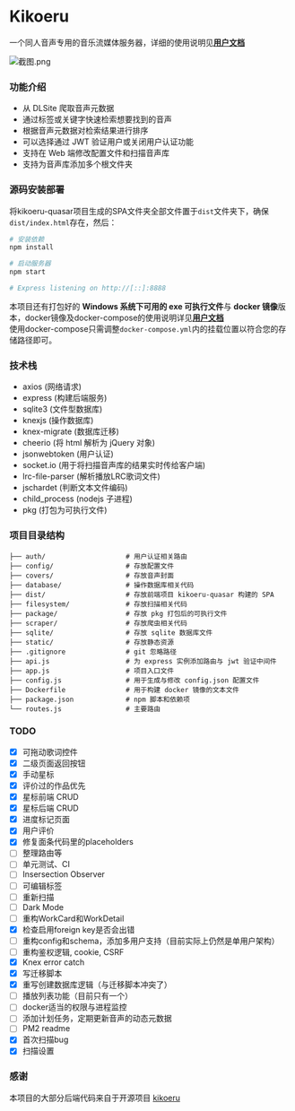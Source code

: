 # Kikoeru
一个同人音声专用的音乐流媒体服务器，详细的使用说明见[**用户文档**](./%E7%94%A8%E6%88%B7%E6%96%87%E6%A1%A3.md)

![截图.png](https://i.loli.net/2020/04/22/hjXW4PdsaoIt97U.png)

### 功能介绍
- 从 DLSite 爬取音声元数据
- 通过标签或关键字快速检索想要找到的音声
- 根据音声元数据对检索结果进行排序
- 可以选择通过 JWT 验证用户或关闭用户认证功能
- 支持在 Web 端修改配置文件和扫描音声库
- 支持为音声库添加多个根文件夹

### 源码安装部署
将kikoeru-quasar项目生成的SPA文件夹全部文件置于`dist`文件夹下，确保`dist/index.html`存在，然后：
```bash
# 安装依赖
npm install

# 启动服务器
npm start

# Express listening on http://[::]:8888
```
本项目还有打包好的 **Windows 系统下可用的 exe 可执行文件**与 **docker 镜像**版本，docker镜像及docker-compose的使用说明详见[**用户文档**](./%E7%94%A8%E6%88%B7%E6%96%87%E6%A1%A3.md)  
使用docker-compose只需调整`docker-compose.yml`内的挂载位置以符合您的存储路径即可。

### 技术栈
- axios (网络请求)
- express (构建后端服务)
- sqlite3 (文件型数据库)
- knexjs (操作数据库)
- knex-migrate (数据库迁移)
- cheerio (将 html 解析为 jQuery 对象)
- jsonwebtoken (用户认证)
- socket.io (用于将扫描音声库的结果实时传给客户端)
- lrc-file-parser (解析播放LRC歌词文件)
- jschardet (判断文本文件编码)
- child_process (nodejs 子进程)
- pkg (打包为可执行文件)


### 项目目录结构
```
├── auth/                    # 用户认证相关路由
├── config/                  # 存放配置文件
├── covers/                  # 存放音声封面
├── database/                # 操作数据库相关代码
├── dist/                    # 存放前端项目 kikoeru-quasar 构建的 SPA
├── filesystem/              # 存放扫描相关代码
├── package/                 # 存放 pkg 打包后的可执行文件
├── scraper/                 # 存放爬虫相关代码
├── sqlite/                  # 存放 sqlite 数据库文件
├── static/                  # 存放静态资源
├── .gitignore               # git 忽略路径
├── api.js                   # 为 express 实例添加路由与 jwt 验证中间件
├── app.js                   # 项目入口文件
├── config.js                # 用于生成与修改 config.json 配置文件
├── Dockerfile               # 用于构建 docker 镜像的文本文件
├── package.json             # npm 脚本和依赖项
└── routes.js                # 主要路由
```


### TODO
- [x] 可拖动歌词控件
- [x] 二级页面返回按钮
- [x] 手动星标
- [x] 评价过的作品优先
- [x] 星标前端 CRUD
- [x] 星标后端 CRUD
- [x] 进度标记页面
- [x] 用户评价
- [x] 修复面条代码里的placeholders
- [ ] 整理路由等
- [ ] 单元测试、CI
- [ ] Insersection Observer
- [ ] 可编辑标签
- [ ] 重新扫描
- [ ] Dark Mode
- [ ] 重构WorkCard和WorkDetail
- [x] 检查启用foreign key是否会出错
- [ ] 重构config和schema，添加多用户支持（目前实际上仍然是单用户架构）
- [ ] 重构鉴权逻辑, cookie, CSRF
- [x] Knex error catch
- [x] 写迁移脚本
- [x] 重写创建数据库逻辑（与迁移脚本冲突了）
- [ ] 播放列表功能（目前只有一个）
- [ ] docker适当的权限与进程监控
- [ ] 添加计划任务，定期更新音声的动态元数据
- [ ] PM2 readme
- [x] 首次扫描bug
- [x] 扫描设置

### 感谢
本项目的大部分后端代码来自于开源项目 [kikoeru](https://github.com/nortonandrews/kikoeru)
